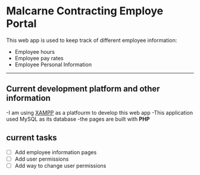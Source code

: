 # Malcarne Contracting Employe Portal

This web app is used to keep track of different employee information:

* Employee hours
* Employee pay rates
* Employee Personal Information

---

## Current development platform and other information

-I am using [XAMPP](https://www.apachefriends.org/) as a platfourm to develop this web app
-This application used MySQL as its database
-the pages are built with **PHP**

## current tasks

- [ ] Add employee information pages
- [ ] Add user permissions
- [ ] Add way to change user permissions
